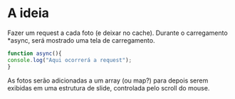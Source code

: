 # A ideia

Fazer um request a cada foto (e deixar no cache). Durante o carregamento *async, será mostrado uma tela de carregamento.

``` js
function async(){
console.log("Aqui ocorrerá a request");
}
```

As fotos serão adicionadas a um array (ou map?) para depois serem exibidas em uma estrutura de slide, controlada pelo scroll do mouse.
